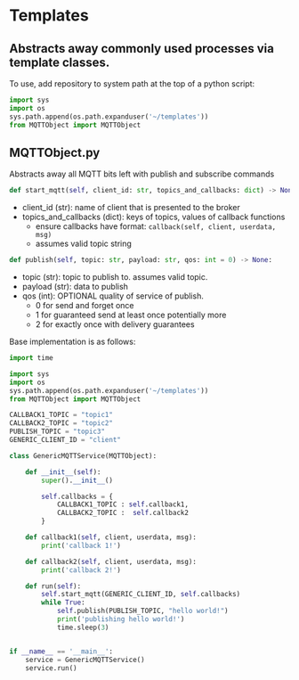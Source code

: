 # Templates #

## Abstracts away commonly used processes via template classes.

To use, add repository to system path at the top of a python script:

```python
import sys
import os
sys.path.append(os.path.expanduser('~/templates'))
from MQTTObject import MQTTObject
```

## MQTTObject.py ##
Abstracts away all MQTT bits left with publish and subscribe commands

```python
def start_mqtt(self, client_id: str, topics_and_callbacks: dict) -> None
```

- client_id (str): name of client that is presented to the broker
- topics_and_callbacks (dict): keys of topics, values of callback functions
    - ensure callbacks have format: `callback(self, client, userdata, msg)`
    - assumes valid topic string


```python 
def publish(self, topic: str, payload: str, qos: int = 0) -> None:
```

- topic (str): topic to publish to. assumes valid topic.
- payload (str): data to publish
- qos (int): OPTIONAL quality of service of publish.
    - 0 for send and forget once
    - 1 for guaranteed send at least once potentially more
    - 2 for exactly once with delivery guarantees

Base implementation is as follows:

```python
import time

import sys
import os
sys.path.append(os.path.expanduser('~/templates'))
from MQTTObject import MQTTObject

CALLBACK1_TOPIC = "topic1"
CALLBACK2_TOPIC = "topic2"
PUBLISH_TOPIC = "topic3"
GENERIC_CLIENT_ID = "client"

class GenericMQTTService(MQTTObject):

    def __init__(self):
        super().__init__()

        self.callbacks = {
            CALLBACK1_TOPIC : self.callback1,
            CALLBACK2_TOPIC :  self.callback2
        }

    def callback1(self, client, userdata, msg):
        print('callback 1!')

    def callback2(self, client, userdata, msg):
        print('callback 2!')

    def run(self):
        self.start_mqtt(GENERIC_CLIENT_ID, self.callbacks)
        while True:
            self.publish(PUBLISH_TOPIC, "hello world!")
            print('publishing hello world!')
            time.sleep(3)


if __name__ == '__main__':
    service = GenericMQTTService()  
    service.run() 
```

